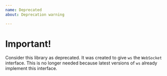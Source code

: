 ```yaml
---
name: Deprecated
about: Deprecation warning

---
```


# Important!
Consider this library as deprecated. It was created to give `ws` the `WebSocket` interface. This is no longer needed because latest versions of `ws` already implement this interface.
